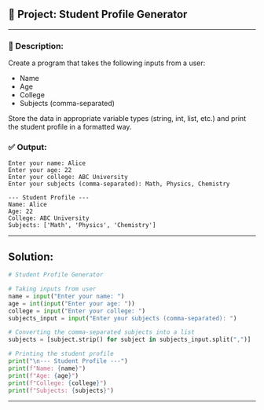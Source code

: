 
## 📘 Project: Student Profile Generator

---

### 📌 Description:
Create a program that takes the following inputs from a user:
- Name
- Age
- College
- Subjects (comma-separated)

Store the data in appropriate variable types (string, int, list, etc.) and print the student profile in a formatted way.

### ✅ Output:
```
Enter your name: Alice
Enter your age: 22
Enter your college: ABC University
Enter your subjects (comma-separated): Math, Physics, Chemistry

--- Student Profile ---
Name: Alice
Age: 22
College: ABC University
Subjects: ['Math', 'Physics', 'Chemistry']
```

---

## Solution:
```python
# Student Profile Generator

# Taking inputs from user
name = input("Enter your name: ")
age = int(input("Enter your age: "))
college = input("Enter your college: ")
subjects_input = input("Enter your subjects (comma-separated): ")

# Converting the comma-separated subjects into a list
subjects = [subject.strip() for subject in subjects_input.split(",")]

# Printing the student profile
print("\n--- Student Profile ---")
print(f"Name: {name}")
print(f"Age: {age}")
print(f"College: {college}")
print(f"Subjects: {subjects}")
```

---
